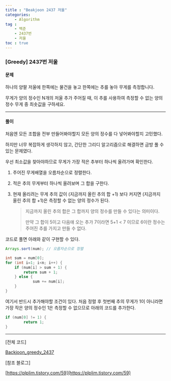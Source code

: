 ```yaml
---
title : "Beakjoon 2437 저울"
categories: 
    - Algorithm
tag : 
    - 백준
    - 2437번
    - 저울
toc : true
---
```


### [Greedy] 2437번 저울



#### 문제

하나의 양팔 저울에 한쪽에는 물건을 놓고 한쪽에는 추를 놓아 무게를 측정합니다.

무게가 양의 정수인 N개의 저울 추가 주어질 때, 이 추를 사용하여 측정할 수 없는 양의 정수 무게 중 최솟값을 구하세요.

------



#### 풀이

처음엔 모든 조합을 전부 만들어봐야할지 모든 양의 정수를 다 넣어봐야할지 고민했다.

하지만 너무 복잡하게 생각하지 않고, 간단한 그리디 알고리즘으로 해결하면 금방 풀 수있는 문제였다.



우선 최소값을 찾아야하므로 무게가 가장 적은 추부터 하나씩 올려가며 확인한다.

1. 주어진 무게배열을 오름차순으로 정렬한다.

2. 적은 추의 무게부터 하나씩 올려보며 그 합을 구한다.

3. 현재 올리려는 무게 추의 값이 (지금까지 올린 추의 합 +1) 보다 커지면 (지금까지 올린 추의 합 +1)은 측정할 수 없는 양의 정수가 된다.

   > 지금까지 올린 추의 합은 그 합까지 양의 정수를 만들 수 있다는 의미이다.
   >
   > 만약 그 합이 5이고 다음애 오는 추가 7이라면 5+1 < 7 이므로 6이란 정수는 주어진 추를 가지고 만들 수 없다.



코드로 풀면 아래와 같이 구현할 수 있다.

```java
Arrays.sort(num); // 오름차순으로 정렬

int sum = num[0];
for (int i=1; i<n; i++) {
  	if (num[i] > sum + 1) {
      	return sum + 1;
    } else {
    		sum += num[i];
  	}
}
```



여기서 반드시 추가해야할 조건이 있다. 처음 정렬 후 첫번째 추의 무게가 1이 아니라면 가장 작은 양의 정수인 1은 측정할 수 없으므로 아래의 코드를 추가한다.

```java
if (num[0] != 1) {
		return 1;
}
```

------



[전체 코드]

[Backjoon_greedy_2437](https://github.com/yuntnwls/codingtest/blob/1d6051d7f3e52f3b670e963b535247635e876682/src/com/backjoon/greedy/t2437/Main.java)

[참조 블로그]

[https://plplim.tistory.com/59](https://plplim.tistory.com/59)

